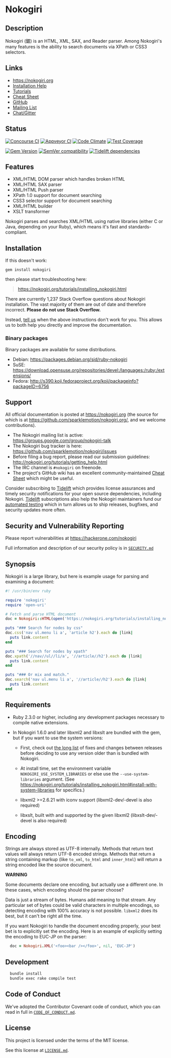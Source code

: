 # Nokogiri

## Description

Nokogiri (鋸) is an HTML, XML, SAX, and Reader parser.  Among
Nokogiri's many features is the ability to search documents via XPath
or CSS3 selectors.


## Links

* https://nokogiri.org
* [Installation Help](https://nokogiri.org/tutorials/installing_nokogiri.html)
* [Tutorials](https://nokogiri.org)
* [Cheat Sheet](https://github.com/sparklemotion/nokogiri/wiki/Cheat-sheet)
* [GitHub](https://github.com/sparklemotion/nokogiri)
* [Mailing List](https://groups.google.com/group/nokogiri-talk)
* [Chat/Gitter](https://gitter.im/sparklemotion/nokogiri)


## Status

[![Concourse CI](https://ci.nokogiri.org/api/v1/teams/nokogiri-core/pipelines/nokogiri/jobs/ruby-2.4-system/badge)](https://ci.nokogiri.org/teams/nokogiri-core/pipelines/nokogiri)
[![Appveyor CI](https://ci.appveyor.com/api/projects/status/xj2pqwvlxwuwgr06/branch/master?svg=true)](https://ci.appveyor.com/project/flavorjones/nokogiri/branch/master)
[![Code Climate](https://codeclimate.com/github/sparklemotion/nokogiri.svg)](https://codeclimate.com/github/sparklemotion/nokogiri)
[![Test Coverage](https://api.codeclimate.com/v1/badges/59c67b0e8976027a45ad/test_coverage)](https://codeclimate.com/github/sparklemotion/nokogiri/test_coverage)

[![Gem Version](https://badge.fury.io/rb/nokogiri.svg)](https://rubygems.org/gems/nokogiri)
[![SemVer compatibility](https://api.dependabot.com/badges/compatibility_score?dependency-name=nokogiri&package-manager=bundler&version-scheme=semver)](https://dependabot.com/compatibility-score.html?dependency-name=nokogiri&package-manager=bundler&version-scheme=semver)
[![Tidelift dependencies](https://tidelift.com/badges/github/sparklemotion/nokogiri)](https://tidelift.com/subscription/pkg/rubygems-nokogiri?utm_source=rubygems-nokogiri&utm_medium=referral&utm_campaign=readme)


## Features

* XML/HTML DOM parser which handles broken HTML
* XML/HTML SAX parser
* XML/HTML Push parser
* XPath 1.0 support for document searching
* CSS3 selector support for document searching
* XML/HTML builder
* XSLT transformer

Nokogiri parses and searches XML/HTML using native libraries (either C
or Java, depending on your Ruby), which means it's fast and
standards-compliant.


## Installation

If this doesn't work:

```
gem install nokogiri
```

then please start troubleshooting here:

> https://nokogiri.org/tutorials/installing_nokogiri.html

There are currently 1,237 Stack Overflow questions about Nokogiri
installation. The vast majority of them are out of date and therefore
incorrect. __Please do not use Stack Overflow.__

Instead, [tell us](https://nokogiri.org/tutorials/getting_help.html)
when the above instructions don't work for you. This allows us to both
help you directly and improve the documentation.


### Binary packages

Binary packages are available for some distributions.

* Debian: https://packages.debian.org/sid/ruby-nokogiri
* SuSE: https://download.opensuse.org/repositories/devel:/languages:/ruby:/extensions/
* Fedora: http://s390.koji.fedoraproject.org/koji/packageinfo?packageID=6756


## Support

All official documentation is posted at https://nokogiri.org (the source for which is at https://github.com/sparklemotion/nokogiri.org/, and we welcome contributions).

* The Nokogiri mailing list is active: https://groups.google.com/group/nokogiri-talk
* The Nokogiri bug tracker is here: https://github.com/sparklemotion/nokogiri/issues
* Before filing a bug report, please read our submission guidelines: http://nokogiri.org/tutorials/getting_help.html
* The IRC channel is `#nokogiri` on freenode.
* The project's GitHub wiki has an excellent community-maintained [Cheat Sheet](https://github.com/sparklemotion/nokogiri/wiki/Cheat-sheet) which might be useful.

Consider subscribing to [Tidelift][tidelift] which provides license assurances and timely security notifications for your open source dependencies, including Nokogiri. [Tidelift][tidelift] subscriptions also help the Nokogiri maintainers fund our [automated testing](https://ci.nokogiri.org) which in turn allows us to ship releases, bugfixes, and security updates more often.

  [tidelift]: https://tidelift.com/subscription/pkg/rubygems-nokogiri?utm_source=rubygems-nokogiri&utm_medium=referral&utm_campaign=readme


## Security and Vulnerability Reporting

Please report vulnerabilities at https://hackerone.com/nokogiri

Full information and description of our security policy is in [`SECURITY.md`](SECURITY.md)


## Synopsis

Nokogiri is a large library, but here is example usage for parsing and examining a document:

```ruby
#! /usr/bin/env ruby

require 'nokogiri'
require 'open-uri'

# Fetch and parse HTML document
doc = Nokogiri::HTML(open('https://nokogiri.org/tutorials/installing_nokogiri.html'))

puts "### Search for nodes by css"
doc.css('nav ul.menu li a', 'article h2').each do |link|
  puts link.content
end

puts "### Search for nodes by xpath"
doc.xpath('//nav//ul//li/a', '//article//h2').each do |link|
  puts link.content
end

puts "### Or mix and match."
doc.search('nav ul.menu li a', '//article//h2').each do |link|
  puts link.content
end
```


## Requirements

* Ruby 2.3.0 or higher, including any development packages necessary
  to compile native extensions.

* In Nokogiri 1.6.0 and later libxml2 and libxslt are bundled with the
  gem, but if you want to use the system versions:

  * First, check out [the long list](http://www.xmlsoft.org/news.html)
    of fixes and changes between releases before deciding to use any
    version older than is bundled with Nokogiri.

  * At install time, set the environment variable
    `NOKOGIRI_USE_SYSTEM_LIBRARIES` or else use the
    `--use-system-libraries` argument. (See
    https://nokogiri.org/tutorials/installing_nokogiri.html#install-with-system-libraries
    for specifics.)

  * libxml2 >=2.6.21 with iconv support
    (libxml2-dev/-devel is also required)

  * libxslt, built with and supported by the given libxml2
    (libxslt-dev/-devel is also required)


## Encoding

Strings are always stored as UTF-8 internally.  Methods that return
text values will always return UTF-8 encoded strings.  Methods that
return a string containing markup (like `to_xml`, `to_html` and
`inner_html`) will return a string encoded like the source document.

__WARNING__

Some documents declare one encoding, but actually use a different
one. In these cases, which encoding should the parser choose?

Data is just a stream of bytes. Humans add meaning to that stream. Any
particular set of bytes could be valid characters in multiple
encodings, so detecting encoding with 100% accuracy is not
possible. `libxml2` does its best, but it can't be right all the time.

If you want Nokogiri to handle the document encoding properly, your
best bet is to explicitly set the encoding.  Here is an example of
explicitly setting the encoding to EUC-JP on the parser:

```ruby
  doc = Nokogiri.XML('<foo><bar /></foo>', nil, 'EUC-JP')
```


## Development

```bash
  bundle install
  bundle exec rake compile test
```


## Code of Conduct

We've adopted the Contributor Covenant code of conduct, which you can read in full in [`CODE_OF_CONDUCT.md`](CODE_OF_CONDUCT.md).


## License

This project is licensed under the terms of the MIT license.

See this license at [`LICENSE.md`](LICENSE.md).
